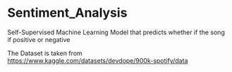 # Sentiment_Analysis
Self-Supervised Machine Learning Model that predicts whether if the song if positive or negative

The Dataset is taken from https://www.kaggle.com/datasets/devdope/900k-spotify/data
